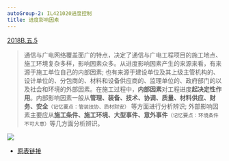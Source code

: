```yaml
---
autoGroup-2: IL421020进度控制
title: 进度影响因素
---
```

[2018B.五.5](/2018B.五.5)

> 通信与广电网络覆盖面广的特点，决定了通信与广电工程项目的施工地点、施工环境复杂多样，影响因素众多。从进度影响因素产生的来源来看，有来源于施工单位自己的内部因素; 也有来源于建设单位及其上级主管机构的、设计单位的、分包商的、材料和设备供应商的、监理单位的、政府部门的以及社会和环境的外部因素。在施工过程中，**内部因素**对工程进度**起决定性作用**。内部影响因素一般从**管理、装备、技术、协调、质量、材料供应、财务、安全**`（记忆要点：管装技协、质材财安）` 等方面进行分析辨识; 外部影响因素主要应从**施工条件、施工环境、大型事件、意外事件**`（记忆要点：环境条件不可大意）`等几方面分析辨识。

![](/进度影响因素)

- [原表链接](https://docs.qq.com/sheet/DU2xndnFUeUpPRnJO?tab=u6nar9)